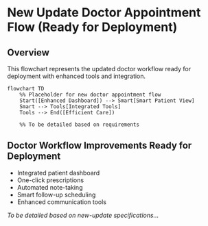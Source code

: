 # New Update Doctor Appointment Flow (Ready for Deployment)

## Overview
This flowchart represents the updated doctor workflow ready for deployment with enhanced tools and integration.

```mermaid
flowchart TD
    %% Placeholder for new doctor appointment flow
    Start([Enhanced Dashboard]) --> Smart[Smart Patient View]
    Smart --> Tools[Integrated Tools]
    Tools --> End([Efficient Care])
    
    %% To be detailed based on requirements
```

## Doctor Workflow Improvements Ready for Deployment
- Integrated patient dashboard
- One-click prescriptions
- Automated note-taking
- Smart follow-up scheduling
- Enhanced communication tools

*To be detailed based on new-update specifications...*